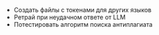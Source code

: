 - Создать файлы с токенами для других языков
- Ретрай при неудачном ответе от LLM
- Потестировать алгоритм поиска антиплагиата